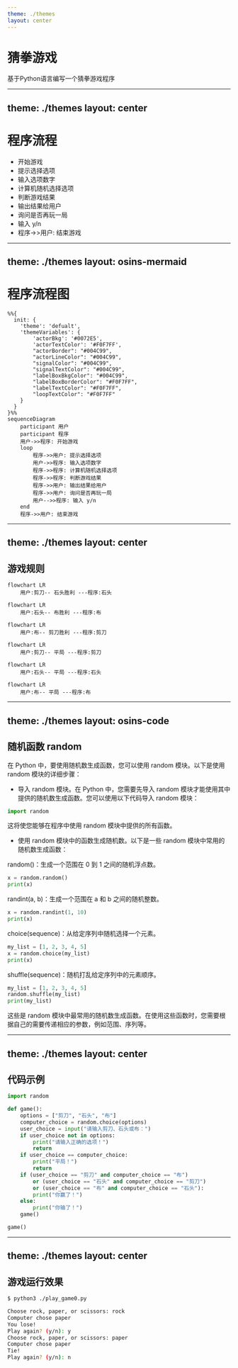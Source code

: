 ```yaml
---
theme: ./themes
layout: center
---
```


# 猜拳游戏

基于Python语言编写一个猜拳游戏程序

---
theme: ./themes
layout: center
---

# 程序流程

- 开始游戏
- 提示选择选项
- 输入选项数字
- 计算机随机选择选项
- 判断游戏结果
- 输出结果给用户
- 询问是否再玩一局
- 输入 y/n 
- 程序->>用户: 结束游戏

---
theme: ./themes
layout: osins-mermaid
---

# 程序流程图

```mermaid
%%{
  init: {
    'theme': 'defualt',
    'themeVariables': {
        'actorBkg': '#0072E5',
        'actorTextColor': '#F0F7FF',
        "actorBorder": "#004C99",
        "actorLineColor": "#004C99",
        "signalColor": "#004C99",
        "signalTextColor": "#004C99",
        "labelBoxBkgColor": "#004C99",
        "labelBoxBorderColor": "#F0F7FF",
        "labelTextColor": "#F0F7FF",
        "loopTextColor": "#F0F7FF"
    }
  }
}%%
sequenceDiagram
    participant 用户
    participant 程序
    用户->>程序: 开始游戏
    loop
        程序->>用户: 提示选择选项
        用户->>程序: 输入选项数字
        程序->>程序: 计算机随机选择选项
        程序->>程序: 判断游戏结果
        程序->>用户: 输出结果给用户
        程序->>用户: 询问是否再玩一局
        用户-->>程序: 输入 y/n
    end
    程序->>用户: 结束游戏
```
  
---
theme: ./themes
layout: center
---
  
## 游戏规则

```mermaid
flowchart LR
    用户:剪刀-- 石头胜利 ---程序:石头
```

```mermaid
flowchart LR
    用户:石头-- 布胜利 ---程序:布
```

```mermaid
flowchart LR
    用户:布-- 剪刀胜利 ---程序:剪刀
```

```mermaid
flowchart LR
    用户:剪刀-- 平局 ---程序:剪刀
```

```mermaid
flowchart LR
    用户:石头-- 平局 ---程序:石头
```

```mermaid
flowchart LR
    用户:布-- 平局 ---程序:布
```

---
theme: ./themes
layout: osins-code
---

## 随机函数 random

在 Python 中，要使用随机数生成函数，您可以使用 random 模块。以下是使用 random 模块的详细步骤：

- 导入 random 模块。在 Python 中，您需要先导入 random 模块才能使用其中提供的随机数生成函数。您可以使用以下代码导入 random 模块：
  
```python
import random
```

这将使您能够在程序中使用 random 模块中提供的所有函数。

- 使用 random 模块中的函数生成随机数。以下是一些 random 模块中常用的随机数生成函数：

random()：生成一个范围在 0 到 1 之间的随机浮点数。

```python
x = random.random()
print(x)
```
randint(a, b)：生成一个范围在 a 和 b 之间的随机整数。

```python
x = random.randint(1, 10)
print(x)

```

choice(sequence)：从给定序列中随机选择一个元素。

```python
my_list = [1, 2, 3, 4, 5]
x = random.choice(my_list)
print(x)
```

shuffle(sequence)：随机打乱给定序列中的元素顺序。

```python
my_list = [1, 2, 3, 4, 5]
random.shuffle(my_list)
print(my_list)
```

这些是 random 模块中最常用的随机数生成函数。在使用这些函数时，您需要根据自己的需要传递相应的参数，例如范围、序列等。

---
theme: ./themes
layout: center
---

## 代码示例

```python
import random

def game():
    options = ["剪刀", "石头", "布"]
    computer_choice = random.choice(options)
    user_choice = input("请输入剪刀、石头或布：")
    if user_choice not in options:
        print("请输入正确的选项！")
        return
    if user_choice == computer_choice:
        print("平局！")
        return
    if (user_choice == "剪刀" and computer_choice == "布") 
        or (user_choice == "石头" and computer_choice == "剪刀") 
        or (user_choice == "布" and computer_choice == "石头"):
        print("你赢了！")
    else:
        print("你输了！")
    game()

game()
```

---
theme: ./themes
layout: center
---

## 游戏运行效果

```bash
$ python3 ./play_game0.py 

Choose rock, paper, or scissors: rock
Computer chose paper
You lose!
Play again? (y/n): y
Choose rock, paper, or scissors: paper
Computer chose paper
Tie!
Play again? (y/n): n
```
